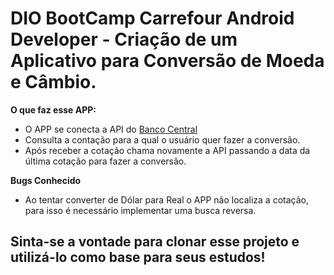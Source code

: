 # DIO BootCamp Carrefour Android Developer  - Criação de um Aplicativo para Conversão de Moeda e Câmbio.


**O que faz esse APP:**
 - O APP se conecta a API do [Banco Central](https://www.bcb.gov.br/conversao) 
 - Consulta a contação para a qual o usuário quer fazer a conversão.
 - Após receber a cotação chama novamente a API passando a data da última cotação para fazer a conversão.

**Bugs Conhecido**
- Ao tentar converter de Dólar para Real o APP não localiza a cotação, para isso é necessário implementar uma busca reversa.

## Sinta-se a vontade para clonar esse projeto e utilizá-lo como base para seus estudos!
